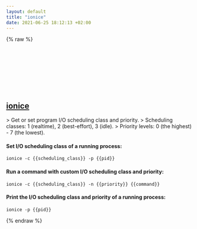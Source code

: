 ```yaml
---
layout: default
title: "ionice"
date: 2021-06-25 18:12:13 +02:00
---
```

{% raw %}
<h2 id="ionice">
  <a href="/en/common/ionice.html">ionice</a> <a href="#ionice"><svg class="icon">
    <use href="/assets/images/unicode_sprite.svg#link" />
  </svg></a>
</h2>
> Get or set program I/O scheduling class and priority.
> Scheduling classes: 1 (realtime), 2 (best-effort), 3 (idle).
> Priority levels: 0 (the highest) - 7 (the lowest).

#### Set I/O scheduling class of a running process:
```shell
ionice -c {{scheduling_class}} -p {{pid}}
```
#### Run a command with custom I/O scheduling class and priority:
```shell
ionice -c {{scheduling_class}} -n {{priority}} {{command}}
```
#### Print the I/O scheduling class and priority of a running process:
```shell
ionice -p {{pid}}
```
{% endraw %}